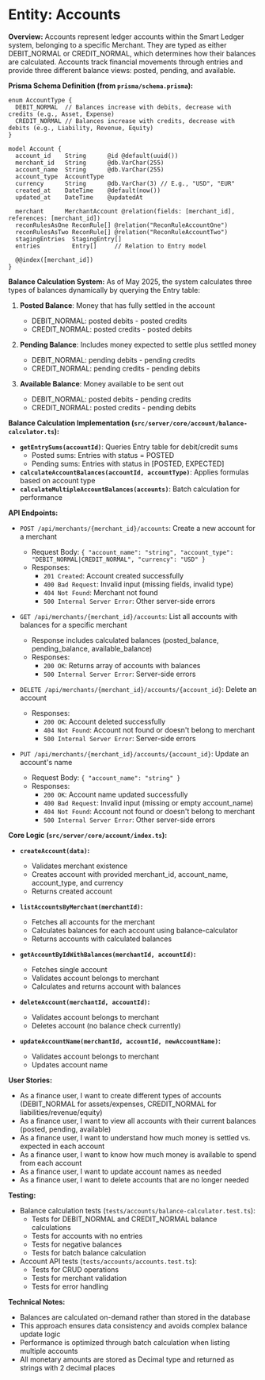 # Entity: Accounts

**Overview:**
Accounts represent ledger accounts within the Smart Ledger system, belonging to a specific Merchant. They are typed as either DEBIT_NORMAL or CREDIT_NORMAL, which determines how their balances are calculated. Accounts track financial movements through entries and provide three different balance views: posted, pending, and available.

**Prisma Schema Definition (from `prisma/schema.prisma`):**
```prisma
enum AccountType {
  DEBIT_NORMAL  // Balances increase with debits, decrease with credits (e.g., Asset, Expense)
  CREDIT_NORMAL // Balances increase with credits, decrease with debits (e.g., Liability, Revenue, Equity)
}

model Account {
  account_id    String      @id @default(uuid())
  merchant_id   String      @db.VarChar(255)
  account_name  String      @db.VarChar(255)
  account_type  AccountType
  currency      String      @db.VarChar(3) // E.g., "USD", "EUR"
  created_at    DateTime    @default(now())
  updated_at    DateTime    @updatedAt

  merchant      MerchantAccount @relation(fields: [merchant_id], references: [merchant_id])
  reconRulesAsOne ReconRule[] @relation("ReconRuleAccountOne")
  reconRulesAsTwo ReconRule[] @relation("ReconRuleAccountTwo")
  stagingEntries  StagingEntry[]
  entries         Entry[]     // Relation to Entry model

  @@index([merchant_id])
}
```

**Balance Calculation System:**
As of May 2025, the system calculates three types of balances dynamically by querying the Entry table:

1. **Posted Balance**: Money that has fully settled in the account
   - DEBIT_NORMAL: posted debits - posted credits
   - CREDIT_NORMAL: posted credits - posted debits

2. **Pending Balance**: Includes money expected to settle plus settled money
   - DEBIT_NORMAL: pending debits - pending credits
   - CREDIT_NORMAL: pending credits - pending debits

3. **Available Balance**: Money available to be sent out
   - DEBIT_NORMAL: posted debits - pending credits
   - CREDIT_NORMAL: posted credits - pending debits

**Balance Calculation Implementation (`src/server/core/account/balance-calculator.ts`):**
- **`getEntrySums(accountId)`**: Queries Entry table for debit/credit sums
  - Posted sums: Entries with status = POSTED
  - Pending sums: Entries with status in [POSTED, EXPECTED]
- **`calculateAccountBalances(accountId, accountType)`**: Applies formulas based on account type
- **`calculateMultipleAccountBalances(accounts)`**: Batch calculation for performance

**API Endpoints:**
- `POST /api/merchants/{merchant_id}/accounts`: Create a new account for a merchant
  - Request Body: `{ "account_name": "string", "account_type": "DEBIT_NORMAL|CREDIT_NORMAL", "currency": "USD" }`
  - Responses:
    - `201 Created`: Account created successfully
    - `400 Bad Request`: Invalid input (missing fields, invalid type)
    - `404 Not Found`: Merchant not found
    - `500 Internal Server Error`: Other server-side errors

- `GET /api/merchants/{merchant_id}/accounts`: List all accounts with balances for a specific merchant
  - Response includes calculated balances (posted_balance, pending_balance, available_balance)
  - Responses:
    - `200 OK`: Returns array of accounts with balances
    - `500 Internal Server Error`: Server-side errors

- `DELETE /api/merchants/{merchant_id}/accounts/{account_id}`: Delete an account
  - Responses:
    - `200 OK`: Account deleted successfully
    - `404 Not Found`: Account not found or doesn't belong to merchant
    - `500 Internal Server Error`: Server-side errors

- `PUT /api/merchants/{merchant_id}/accounts/{account_id}`: Update an account's name
  - Request Body: `{ "account_name": "string" }`
  - Responses:
    - `200 OK`: Account name updated successfully
    - `400 Bad Request`: Invalid input (missing or empty account_name)
    - `404 Not Found`: Account not found or doesn't belong to merchant
    - `500 Internal Server Error`: Other server-side errors

**Core Logic (`src/server/core/account/index.ts`):**
- **`createAccount(data)`:**
  - Validates merchant existence
  - Creates account with provided merchant_id, account_name, account_type, and currency
  - Returns created account

- **`listAccountsByMerchant(merchantId)`:**
  - Fetches all accounts for the merchant
  - Calculates balances for each account using balance-calculator
  - Returns accounts with calculated balances

- **`getAccountByIdWithBalances(merchantId, accountId)`:**
  - Fetches single account
  - Validates account belongs to merchant
  - Calculates and returns account with balances

- **`deleteAccount(merchantId, accountId)`:**
  - Validates account belongs to merchant
  - Deletes account (no balance check currently)

- **`updateAccountName(merchantId, accountId, newAccountName)`:**
  - Validates account belongs to merchant
  - Updates account name

**User Stories:**
- As a finance user, I want to create different types of accounts (DEBIT_NORMAL for assets/expenses, CREDIT_NORMAL for liabilities/revenue/equity)
- As a finance user, I want to view all accounts with their current balances (posted, pending, available)
- As a finance user, I want to understand how much money is settled vs. expected in each account
- As a finance user, I want to know how much money is available to spend from each account
- As a finance user, I want to update account names as needed
- As a finance user, I want to delete accounts that are no longer needed

**Testing:**
- Balance calculation tests (`tests/accounts/balance-calculator.test.ts`):
  - Tests for DEBIT_NORMAL and CREDIT_NORMAL balance calculations
  - Tests for accounts with no entries
  - Tests for negative balances
  - Tests for batch balance calculation
- Account API tests (`tests/accounts/accounts.test.ts`):
  - Tests for CRUD operations
  - Tests for merchant validation
  - Tests for error handling

**Technical Notes:**
- Balances are calculated on-demand rather than stored in the database
- This approach ensures data consistency and avoids complex balance update logic
- Performance is optimized through batch calculation when listing multiple accounts
- All monetary amounts are stored as Decimal type and returned as strings with 2 decimal places